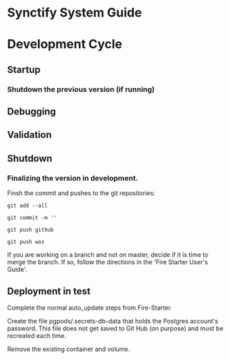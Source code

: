 # Synctify System Guide
# Development Cycle
## Startup

### Shutdown the previous version (if running)

## Debugging

## Validation

## Shutdown

### Finalizing the version in development.
Finsh the commit and pushes to the git repositories:

`git add --all`

`git commit -m ''`

`git push github`

`git push woz`

If you are working on a branch and not on master, decide if it is time to merge the branch. If so, follow the directions in the 'Fire Starter User's Guide'.

##  Deployment in test

Complete the normal auto_update steps from Fire-Starter.

Create the file pgpods/.secrets-db-data that holds the Postgres account's password. This file does not get saved to Git Hub (on purpose) and must be recreated each time.

Remove the existing container and volume.



